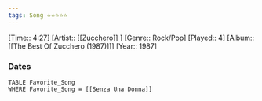 ```yaml
---
tags: Song ⭐⭐⭐⭐⭐ 
---
```

[Time:: 4:27]
[Artist:: [[Zucchero]] ]
[Genre:: Rock/Pop]
[Played:: 4]
[Album:: [[The Best Of Zucchero (1987)]]]
[Year:: 1987]
### Dates
````dataview
TABLE Favorite_Song
WHERE Favorite_Song = [[Senza Una Donna]]
````